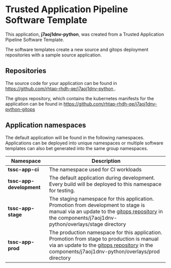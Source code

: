 # Trusted Application Pipeline Software Template

This application, **j7aoj1dnv-python**, was created from a Trusted Application Pipeline Software Template.

The software templates create a new source and gitops deployment repositories with a sample source application. 

## Repositories

The source code for your application can be found in [https://github.com/rhtap-rhdh-qe/j7aoj1dnv-python ](https://github.com/rhtap-rhdh-qe/j7aoj1dnv-python ).
 
The gitops repository, which contains the kubernetes manifests for the application can be found in 
[https://github.com/rhtap-rhdh-qe/j7aoj1dnv-python-gitops ](https://github.com/rhtap-rhdh-qe/j7aoj1dnv-python-gitops ) 

## Application namespaces 

The default application will be found in the following namespaces. Applications can be deployed into unique namespaces or multiple software templates can also bet generated into the same group namespaces.  

|  Namespace   |  Description   |  
| -------- | -------- |
| **tssc-app-ci** | The namespace used for CI workloads |
| **tssc-app-development** | The default application during development. Every build will be deployed to this namespace for testing. |
| **tssc-app-stage** | The staging namespace for this application. Promotion from development to stage is manual via an update to the [gitops repository](https://github.com/rhtap-rhdh-qe/j7aoj1dnv-python-gitops ) in the components/j7aoj1dnv-python/overlays/stage directory |
| **tssc-app-prod** | The production namespace for this application. Promotion from stage to production is manual via an update to the [gitops repository](https://github.com/rhtap-rhdh-qe/j7aoj1dnv-python-gitops ) in the components/j7aoj1dnv-python/overlays/prod directory |